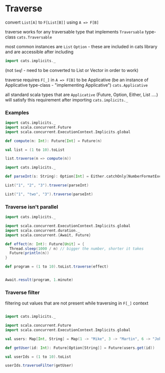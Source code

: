 # Traverse

convert `List[A]` to `F[List[B]]` using `A => F[B]`

traverse works for any traversable type that implements `Traversable` type-class `cats.Traversable`

most common instances are `List` `Option` - these are included in cats library and are accessible after including
```scala
import cats.implicits._
```

(not `Seq`! - need to be converted to List or Vector in order to work)

traverse requires `F[_]` in `A => F[B]` to be Applicative (be an instance of Applicative type-class - "implementing Applicative") `cats.Applicative`

all standard scala types that are `Applicative` (Future, Option, Either, List ....) will satisfy this requirement after importing `cats.implicits._`


### Examples
```scala mdoc
import cats.implicits._
import scala.concurrent.Future 
import scala.concurrent.ExecutionContext.Implicits.global

def compute(n: Int): Future[Int] = Future(n)

val list = (1 to 10).toList

list.traverse(n => compute(n))
``` 

```scala mdoc
import cats.implicits._ 

def parseInt(s: String): Option[Int] = Either.catchOnly[NumberFormatException](s.toInt).toOption

List("1", "2", "3").traverse(parseInt)

List("1", "two", "3").traverse(parseInt)
```

### Traverse isn't parallel

```scala mdoc
import cats.implicits._

import scala.concurrent.ExecutionContext.Implicits.global
import scala.concurrent.duration._
import scala.concurrent.{Await, Future}

def effect(n: Int): Future[Unit] = {
  Thread.sleep(1000 / n) // bigger the number, shorter it takes
  Future(println(n))
}

def program = (1 to 10).toList.traverse(effect)


Await.result(program, 1.minute)
```

### Traverse filter

filtering out values that are not present while traversing in `F[_]` context

```scala mdoc

import cats.implicits._

import scala.concurrent.Future
import scala.concurrent.ExecutionContext.Implicits.global

val users: Map[Int, String] = Map(1 -> "Mike", 3 -> "Martin", 6 -> "John")

def getUser(id: Int): Future[Option[String]] = Future(users.get(id))

val userIds = (1 to 10).toList

userIds.traverseFilter(getUser)

```